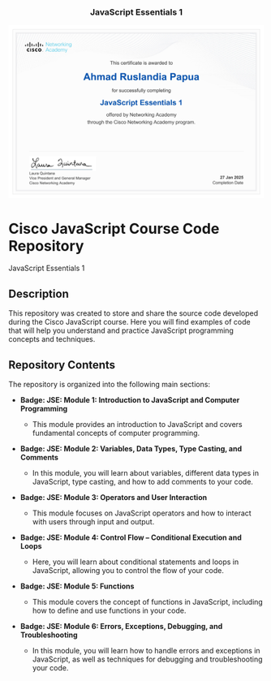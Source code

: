 <p align="center">
  <h3 align="center">JavaScript Essentials 1</h3>
</p>

[![certificate ui][product-ui]](https://example.com)

[product-ui]: certificate.jpg

# Cisco JavaScript Course Code Repository

JavaScript Essentials 1

## Description

This repository was created to store and share the source code developed during the Cisco JavaScript course. Here you will find examples of code that will help you understand and practice JavaScript programming concepts and techniques.

## Repository Contents

The repository is organized into the following main sections:

- **Badge: JSE: Module 1: Introduction to JavaScript and Computer Programming**

  - This module provides an introduction to JavaScript and covers fundamental concepts of computer programming.

- **Badge: JSE: Module 2: Variables, Data Types, Type Casting, and Comments**

  - In this module, you will learn about variables, different data types in JavaScript, type casting, and how to add comments to your code.

- **Badge: JSE: Module 3: Operators and User Interaction**

  - This module focuses on JavaScript operators and how to interact with users through input and output.

- **Badge: JSE: Module 4: Control Flow – Conditional Execution and Loops**

  - Here, you will learn about conditional statements and loops in JavaScript, allowing you to control the flow of your code.

- **Badge: JSE: Module 5: Functions**

  - This module covers the concept of functions in JavaScript, including how to define and use functions in your code.

- **Badge: JSE: Module 6: Errors, Exceptions, Debugging, and Troubleshooting**
  - In this module, you will learn how to handle errors and exceptions in JavaScript, as well as techniques for debugging and troubleshooting your code.
